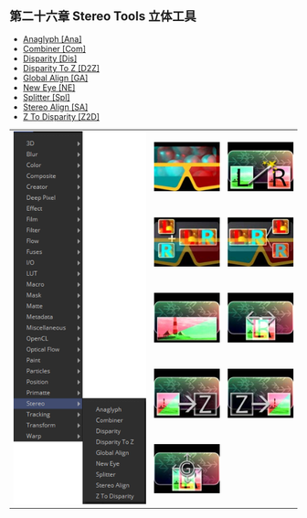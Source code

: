## 第二十六章 Stereo Tools 立体工具

- [Anaglyph [Ana]](./Anaglyph%20[Ana].md) 
- [Combiner [Com]](./Combiner%20[Com].md) 
- [Disparity [Dis]](./Disparity%20[Dis].md) 
- [Disparity To Z [D2Z]](./Disparity%20To%20Z%20[D2Z].md) 
- [Global Align [GA]](./Global%20Align%20[GA].md) 
- [New Eye [NE]](./New%20Eye%20[NE].md) 
- [Splitter [Spl]](./Splitter%20[Spl].md) 
- [Stereo Align [SA]](./Stereo%20Align%20[SA].md)
- [Z To Disparity [Z2D]](./Z%20To%20Disparity%20[Z2D].md)  

<table id="img">
  <tr>
	<td rowspan="5"><img src="images/Stereo_index.png" alt="Stereo_index"></td>
    <td><img src="images/index_Analyph.jpg" alt="index_Analyph"></td>
    <td><img src="images/index_NewEye.jpg" alt="index_NewEye"></td>
  </tr>
  <tr>
    <td><img src="images/index_Combiner.jpg" alt="index_Combiner"></td>
    <td><img src="images/index_Splitter.jpg" alt="index_Splitter"></td>
  </tr>
  <tr>
    <td><img src="images/index_Disparity.jpg" alt="index_Disparity"></td>
    <td><img src="images/index_StereAlign.jpg" alt="index_StereAlign"></td>
  </tr>
  <tr>
    <td><img src="images/index_DisparityToZ.jpg" alt="index_DisparityToZ"></td>
    <td><img src="images/index_ZToDisparity.jpg" alt="index_ZToDisparity"></td>
  </tr>
  <tr>
    <td><img src="images/index_GlobalAlign.jpg" alt="index_GlobalAlign"></td>
  </tr>
</table>

